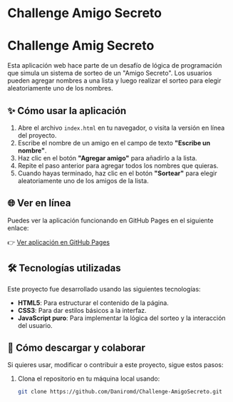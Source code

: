 <h1> Challenge Amigo Secreto</h1>

# Challenge Amig Secreto

Esta aplicación web hace parte de un desafío de lógica de programación que simula un sistema de sorteo de un "Amigo Secreto". Los usuarios pueden agregar nombres a una lista y luego realizar el sorteo para elegir aleatoriamente uno de los nombres.

## ✨ Cómo usar la aplicación

1. Abre el archivo `index.html` en tu navegador, o visita la versión en línea del proyecto.
2. Escribe el nombre de un amigo en el campo de texto **"Escribe un nombre"**.
3. Haz clic en el botón **"Agregar amigo"** para añadirlo a la lista.
4. Repite el paso anterior para agregar todos los nombres que quieras.
5. Cuando hayas terminado, haz clic en el botón **"Sortear"** para elegir aleatoriamente uno de los amigos de la lista.

## 🌐 Ver en línea

Puedes ver la aplicación funcionando en GitHub Pages en el siguiente enlace:

👉 [Ver aplicación en GitHub Pages](https://Daniromd.github.io/Challenge-AmigoSecreto/)

## 🛠️ Tecnologías utilizadas

Este proyecto fue desarrollado usando las siguientes tecnologías:

- **HTML5**: Para estructurar el contenido de la página.
- **CSS3**: Para dar estilos básicos a la interfaz.
- **JavaScript puro**: Para implementar la lógica del sorteo y la interacción del usuario.

## 🤝 Cómo descargar y colaborar

Si quieres usar, modificar o contribuir a este proyecto, sigue estos pasos:

1. Clona el repositorio en tu máquina local usando:

   ```bash
   git clone https://github.com/Daniromd/Challenge-AmigoSecreto.git

